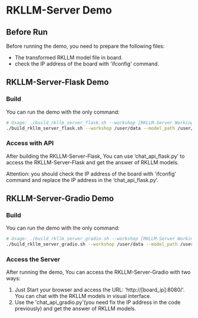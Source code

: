 # RKLLM-Server Demo
## Before Run
Before running the demo, you need to prepare the following files:
- The transformed RKLLM model file in board.
- check the IP address of the board with 'ifconfig' command.
  
## RKLLM-Server-Flask Demo
### Build
You can run the demo with the only command:
```bash
# Usage: ./build_rkllm_server_flask.sh --workshop [RKLLM-Server Working Path] --model_path [Absolute Path of Converted RKLLM Model on Board] --platform [Target Platform: rk3588/rk3576] [--lora_model_path [Lora Model Path]] [--prompt_cache_path [Prompt Cache File Path]]
./build_rkllm_server_flask.sh --workshop /user/data --model_path /user/data/model.rkllm --platform rk3588
```
### Access with API 
After building the RKLLM-Server-Flask, You can use ‘chat_api_flask.py’ to access the RKLLM-Server-Flask and get the answer of RKLLM models.

Attention: you should check the IP address of the board with 'ifconfig' command and replace the IP address in the ‘chat_api_flask.py’.

## RKLLM-Server-Gradio Demo
### Build
You can run the demo with the only command:
```bash
# Usage: ./build_rkllm_server_gradio.sh --workshop [RKLLM-Server Working Path] --model_path [Absolute Path of Converted RKLLM Model on Board] --platform [Target Platform: rk3588/rk3576] [--lora_model_path [Lora Model Path]] [--prompt_cache_path [Prompt Cache File Path]]
./build_rkllm_server_gradio.sh --workshop /user/data --model_path /user/data/model.rkllm --platform rk3588
```
### Access the Server
After running the demo, You can access the RKLLM-Server-Gradio with two ways:
1. Just Start your browser and access the URL: ‘http://[board_ip]:8080/’. You can chat with the RKLLM models in visual interface.
2. Use the 'chat_api_gradio.py'(you need fix the IP address in the code previously) and get the answer of RKLLM models.
   
